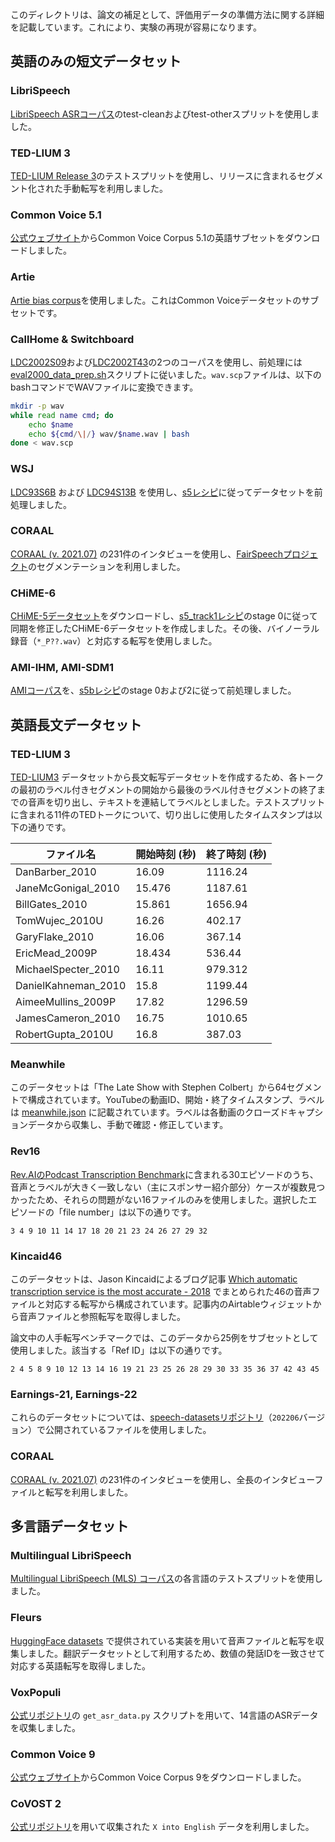 このディレクトリは、論文の補足として、評価用データの準備方法に関する詳細を記載しています。これにより、実験の再現が容易になります。

## 英語のみの短文データセット

### LibriSpeech

[LibriSpeech ASRコーパス](https://www.openslr.org/12)のtest-cleanおよびtest-otherスプリットを使用しました。

### TED-LIUM 3

[TED-LIUM Release 3](https://www.openslr.org/51/)のテストスプリットを使用し、リリースに含まれるセグメント化された手動転写を利用しました。

### Common Voice 5.1

[公式ウェブサイト](https://commonvoice.mozilla.org/en/datasets)からCommon Voice Corpus 5.1の英語サブセットをダウンロードしました。

### Artie

[Artie bias corpus](https://github.com/artie-inc/artie-bias-corpus)を使用しました。これはCommon Voiceデータセットのサブセットです。

### CallHome & Switchboard

[LDC2002S09](https://catalog.ldc.upenn.edu/LDC2002S09)および[LDC2002T43](https://catalog.ldc.upenn.edu/LDC2002T43)の2つのコーパスを使用し、前処理には[eval2000_data_prep.sh](https://github.com/kaldi-asr/kaldi/blob/master/egs/fisher_swbd/s5/local/eval2000_data_prep.sh)スクリプトに従いました。`wav.scp`ファイルは、以下のbashコマンドでWAVファイルに変換できます。

```bash
mkdir -p wav
while read name cmd; do
    echo $name
    echo ${cmd/\|/} wav/$name.wav | bash
done < wav.scp
```
### WSJ

[LDC93S6B](https://catalog.ldc.upenn.edu/LDC93S6B) および [LDC94S13B](https://catalog.ldc.upenn.edu/LDC94S13B) を使用し、[s5レシピ](https://github.com/kaldi-asr/kaldi/tree/master/egs/wsj/s5)に従ってデータセットを前処理しました。

### CORAAL

[CORAAL (v. 2021.07)](https://oraal.uoregon.edu/coraal) の231件のインタビューを使用し、[FairSpeechプロジェクト](https://github.com/stanford-policylab/asr-disparities/blob/master/input/CORAAL_transcripts.csv)のセグメンテーションを利用しました。

### CHiME-6

[CHiME-5データセット](https://spandh.dcs.shef.ac.uk//chime_challenge/CHiME5/download.html)をダウンロードし、[s5_track1レシピ](https://github.com/kaldi-asr/kaldi/tree/master/egs/chime6/s5_track1)のstage 0に従って同期を修正したCHiME-6データセットを作成しました。その後、バイノーラル録音（`*_P??.wav`）と対応する転写を使用しました。

### AMI-IHM, AMI-SDM1

[AMIコーパス](https://groups.inf.ed.ac.uk/ami/corpus/overview.shtml)を、[s5bレシピ](https://github.com/kaldi-asr/kaldi/tree/master/egs/ami/s5b)のstage 0および2に従って前処理しました。


## 英語長文データセット

### TED-LIUM 3

[TED-LIUM3](https://www.openslr.org/51/) データセットから長文転写データセットを作成するため、各トークの最初のラベル付きセグメントの開始から最後のラベル付きセグメントの終了までの音声を切り出し、テキストを連結してラベルとしました。テストスプリットに含まれる11件のTEDトークについて、切り出しに使用したタイムスタンプは以下の通りです。

| ファイル名              | 開始時刻 (秒)   | 終了時刻 (秒)   |
|------------------------|----------------|----------------|
| DanBarber_2010         | 16.09          | 1116.24        |
| JaneMcGonigal_2010     | 15.476         | 1187.61        |
| BillGates_2010         | 15.861         | 1656.94        |
| TomWujec_2010U         | 16.26          | 402.17         |
| GaryFlake_2010         | 16.06          | 367.14         |
| EricMead_2009P         | 18.434         | 536.44         |
| MichaelSpecter_2010    | 16.11          | 979.312        |
| DanielKahneman_2010    | 15.8           | 1199.44        |
| AimeeMullins_2009P     | 17.82          | 1296.59        |
| JamesCameron_2010      | 16.75          | 1010.65        |
| RobertGupta_2010U      | 16.8           | 387.03         |

### Meanwhile

このデータセットは「The Late Show with Stephen Colbert」から64セグメントで構成されています。YouTubeの動画ID、開始・終了タイムスタンプ、ラベルは [meanwhile.json](meanwhile.json) に記載されています。ラベルは各動画のクローズドキャプションデータから収集し、手動で確認・修正しています。

### Rev16

[Rev.AIのPodcast Transcription Benchmark](https://www.rev.ai/blog/podcast-transcription-benchmark-part-1/)に含まれる30エピソードのうち、音声とラベルが大きく一致しない（主にスポンサー紹介部分）ケースが複数見つかったため、それらの問題がない16ファイルのみを使用しました。選択したエピソードの「file number」は以下の通りです。

    3 4 9 10 11 14 17 18 20 21 23 24 26 27 29 32

### Kincaid46

このデータセットは、Jason Kincaidによるブログ記事 [Which automatic transcription service is the most accurate - 2018](https://medium.com/descript/which-automatic-transcription-service-is-the-most-accurate-2018-2e859b23ed19) でまとめられた46の音声ファイルと対応する転写から構成されています。記事内のAirtableウィジェットから音声ファイルと参照転写を取得しました。

論文中の人手転写ベンチマークでは、このデータから25例をサブセットとして使用しました。該当する「Ref ID」は以下の通りです。

    2 4 5 8 9 10 12 13 14 16 19 21 23 25 26 28 29 30 33 35 36 37 42 43 45

### Earnings-21, Earnings-22

これらのデータセットについては、[speech-datasetsリポジトリ](https://github.com/revdotcom/speech-datasets)（`202206`バージョン）で公開されているファイルを使用しました。

### CORAAL

[CORAAL (v. 2021.07)](https://oraal.uoregon.edu/coraal) の231件のインタビューを使用し、全長のインタビューファイルと転写を利用しました。


## 多言語データセット

### Multilingual LibriSpeech

[Multilingual LibriSpeech (MLS) コーパス](https://www.openslr.org/94/)の各言語のテストスプリットを使用しました。

### Fleurs

[HuggingFace datasets](https://huggingface.co/datasets/google/fleurs/blob/main/fleurs.py) で提供されている実装を用いて音声ファイルと転写を収集しました。翻訳データセットとして利用するため、数値の発話IDを一致させて対応する英語転写を取得しました。

### VoxPopuli

[公式リポジトリ](https://github.com/facebookresearch/voxpopuli)の `get_asr_data.py` スクリプトを用いて、14言語のASRデータを収集しました。

### Common Voice 9

[公式ウェブサイト](https://commonvoice.mozilla.org/en/datasets)からCommon Voice Corpus 9をダウンロードしました。

### CoVOST 2

[公式リポジトリ](https://github.com/facebookresearch/covost)を用いて収集された `X into English` データを利用しました。
